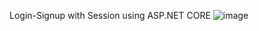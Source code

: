 Login-Signup with Session using ASP.NET CORE
![image](https://github.com/user-attachments/assets/bc0225b0-8356-4841-aa90-725b1bd7c8dc)
